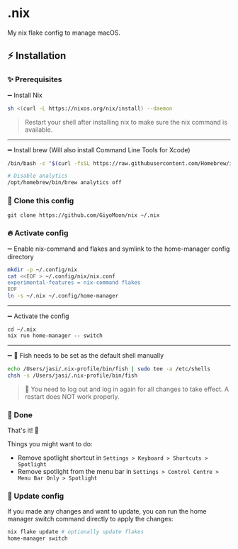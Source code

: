# .nix
My nix flake config to manage macOS.

## ⚡️ Installation
### ✨ Prerequisites
➖ Install Nix
```sh
sh <(curl -L https://nixos.org/nix/install) --daemon
```
> Restart your shell after installing nix to make sure the nix command is available.
---
➖ Install brew (Will also install Command Line Tools for Xcode)
```sh
/bin/bash -c "$(curl -fsSL https://raw.githubusercontent.com/Homebrew/install/HEAD/install.sh)"

# Disable analytics
/opt/homebrew/bin/brew analytics off
```

### 📁 Clone this config
```
git clone https://github.com/GiyoMoon/nix ~/.nix
```

### 🔥 Activate config
➖ Enable nix-command and flakes and symlink to the home-manager config directory
```sh
mkdir -p ~/.config/nix
cat <<EOF > ~/.config/nix/nix.conf
experimental-features = nix-command flakes
EOF
ln -s ~/.nix ~/.config/home-manager
```
---
➖ Activate the config
```
cd ~/.nix
nix run home-manager -- switch
```
---
➖ 🚨 Fish needs to be set as the default shell manually
```sh
echo /Users/jasi/.nix-profile/bin/fish | sudo tee -a /etc/shells
chsh -s /Users/jasi/.nix-profile/bin/fish
```
> 🚨 You need to log out and log in again for all changes to take effect. A restart does NOT work properly.

### 🎉 Done
That's it! 🚀

Things you might want to do:
- Remove spotlight shortcut in `Settings > Keyboard > Shortcuts > Spotlight`
- Remove spotlight from the menu bar in `Settings > Control Centre > Menu Bar Only > Spotlight`

### 🔁 Update config
If you made any changes and want to update, you can run the home manager switch command directly to apply the changes:
```sh
nix flake update # optionally update flakes
home-manager switch
```
